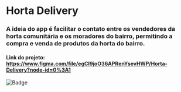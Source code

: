 # Horta Delivery 

### A ideia do app é facilitar o contato entre os vendedores da horta comunitária e os moradores do bairro, permitindo a compra e venda de produtos da horta do bairro. 

#### Link do projeto: https://www.figma.com/file/egCl9joO36APRenYsevHWP/Horta-Delivery?node-id=0%3A1

![Badge](https://img.shields.io/static/v1?label=figma&message=UIdesign&color=blue&style=for-the-badge)



